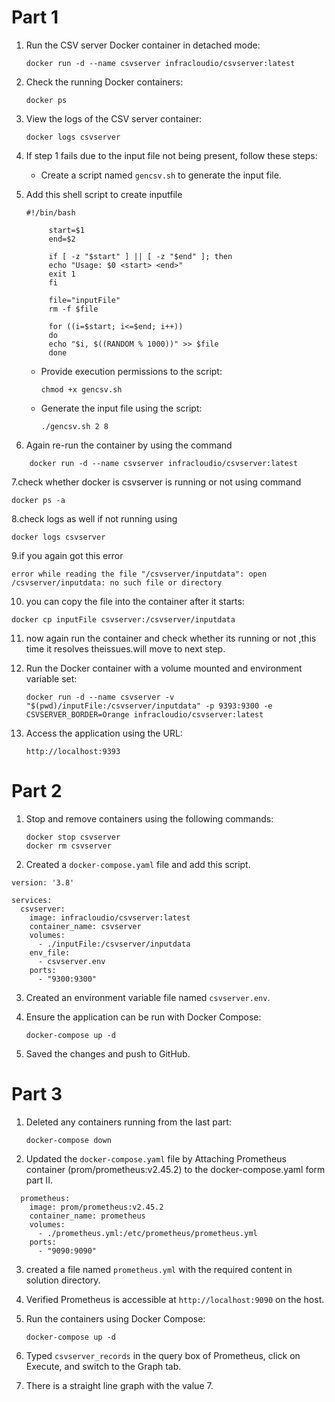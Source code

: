 # Part 1

1. Run the CSV server Docker container in detached mode:
    ```
    docker run -d --name csvserver infracloudio/csvserver:latest
    ```

2. Check the running Docker containers:
    ```
    docker ps
    ```

3. View the logs of the CSV server container:
    ```
    docker logs csvserver
    ```

4. If step 1 fails due to the input file not being present, follow these steps:
    - Create a script named `gencsv.sh` to generate the input file.
5. Add this shell script to create inputfile
   ```
   #!/bin/bash

        start=$1
        end=$2

        if [ -z "$start" ] || [ -z "$end" ]; then
        echo "Usage: $0 <start> <end>"
        exit 1
        fi

        file="inputFile"
        rm -f $file

        for ((i=$start; i<=$end; i++))
        do
        echo "$i, $((RANDOM % 1000))" >> $file
        done
   ```
    - Provide execution permissions to the script:
        ```
        chmod +x gencsv.sh
        ```
    - Generate the input file using the script:
        ```
        ./gencsv.sh 2 8
        ```
6. Again re-run the container by using the command
  ```
      docker run -d --name csvserver infracloudio/csvserver:latest
  ```
7.check whether docker is csvserver is running or not using command 
   ```
   docker ps -a
   ```  
8.check logs as well if not running using 
   ```
   docker logs csvserver
   ```   
9.if you again got this error 
```
error while reading the file "/csvserver/inputdata": open /csvserver/inputdata: no such file or directory
```
10. you can copy the file into the container after it starts:
```
docker cp inputFile csvserver:/csvserver/inputdata
```
11. now again run the container and check whether its running or not ,this time it resolves theissues.will move to next step.
12. Run the Docker container with a volume mounted and environment variable set:
    ```
    docker run -d --name csvserver -v "$(pwd)/inputFile:/csvserver/inputdata" -p 9393:9300 -e CSVSERVER_BORDER=Orange infracloudio/csvserver:latest
    ```

13. Access the application using the URL:
    ```
    http://localhost:9393
    ```

# Part 2

1. Stop and remove containers using the following commands:
    ```
    docker stop csvserver
    docker rm csvserver
    ```

2. Created a `docker-compose.yaml` file and add this script.
```
version: '3.8'

services:
  csvserver:
    image: infracloudio/csvserver:latest
    container_name: csvserver
    volumes:
      - ./inputFile:/csvserver/inputdata
    env_file:
      - csvserver.env
    ports:
      - "9300:9300"
```

3. Created an environment variable file named `csvserver.env`.

4. Ensure the application can be run with Docker Compose:
    ```
    docker-compose up -d
    ```

5. Saved the changes and push to GitHub.

# Part 3

1. Deleted any containers running from the last part:
    ```
    docker-compose down
    ```

2. Updated the `docker-compose.yaml` file by Attaching Prometheus container (prom/prometheus:v2.45.2) to the docker-compose.yaml form part II.
```
  prometheus:
    image: prom/prometheus:v2.45.2
    container_name: prometheus
    volumes:
      - ./prometheus.yml:/etc/prometheus/prometheus.yml
    ports:
      - "9090:9090"
```

3. created a file named `prometheus.yml` with the required content in solution directory.

4. Verified Prometheus is accessible at `http://localhost:9090` on the host.

5. Run the containers using Docker Compose:
    ```
    docker-compose up -d
    ```

6. Typed `csvserver_records` in the query box of Prometheus, click on Execute, and switch to the Graph tab.

7. There is a straight line graph with the value 7.
